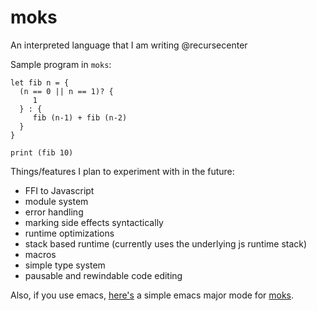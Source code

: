 # moks
An interpreted language that I am writing @recursecenter

Sample program in `moks`:

```moks
let fib n = {
  (n == 0 || n == 1)? {
     1
  } : {
     fib (n-1) + fib (n-2)
  }
}

print (fib 10)

```

Things/features I plan to experiment with in the future:


- FFI to Javascript
- module system
- error handling
- marking side effects syntactically
- runtime optimizations
- stack based runtime (currently uses the underlying js runtime stack)
- macros
- simple type system
- pausable and rewindable code editing

Also, if you use emacs, [here's](https://github.com/zeusdeux/moks-mode) a simple emacs major mode for [moks](https://github.com/zeusdeux/moks).
